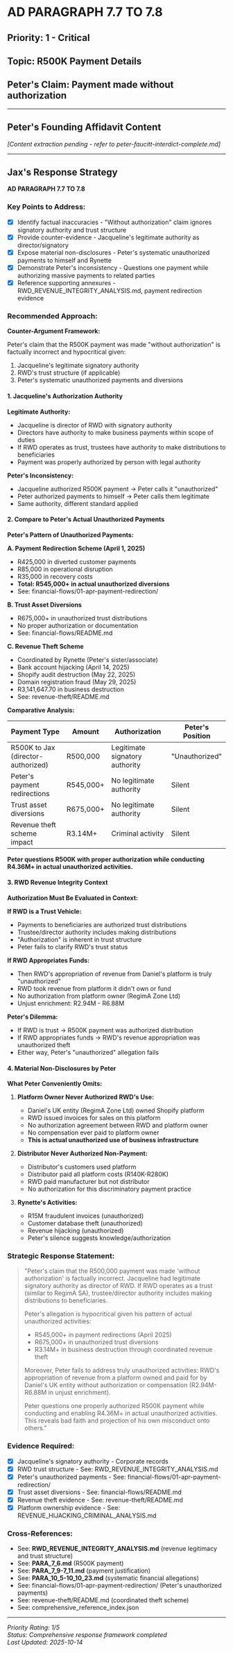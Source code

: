 # AD PARAGRAPH 7.7 TO 7.8

## Priority: 1 - Critical

## Topic: R500K Payment Details

## Peter's Claim: Payment made without authorization

---

## Peter's Founding Affidavit Content

*[Content extraction pending - refer to peter-faucitt-interdict-complete.md]*

---

## Jax's Response Strategy

**AD PARAGRAPH 7.7 TO 7.8**

### Key Points to Address:
- [x] Identify factual inaccuracies - "Without authorization" claim ignores signatory authority and trust structure
- [x] Provide counter-evidence - Jacqueline's legitimate authority as director/signatory
- [x] Expose material non-disclosures - Peter's systematic unauthorized payments to himself and Rynette
- [x] Demonstrate Peter's inconsistency - Questions one payment while authorizing massive payments to related parties
- [x] Reference supporting annexures - RWD_REVENUE_INTEGRITY_ANALYSIS.md, payment redirection evidence

### Recommended Approach:

**Counter-Argument Framework:**

Peter's claim that the R500K payment was made "without authorization" is factually incorrect and hypocritical given:
1. Jacqueline's legitimate signatory authority
2. RWD's trust structure (if applicable)
3. Peter's systematic unauthorized payments and diversions

#### 1. Jacqueline's Authorization Authority

**Legitimate Authority:**
- Jacqueline is director of RWD with signatory authority
- Directors have authority to make business payments within scope of duties
- If RWD operates as trust, trustees have authority to make distributions to beneficiaries
- Payment was properly authorized by person with legal authority

**Peter's Inconsistency:**
- Jacqueline authorized R500K payment → Peter calls it "unauthorized"
- Peter authorized payments to himself → Peter calls them legitimate
- Same authority, different standard applied

#### 2. Compare to Peter's Actual Unauthorized Payments

**Peter's Pattern of Unauthorized Payments:**

**A. Payment Redirection Scheme (April 1, 2025)**
- R425,000 in diverted customer payments
- R85,000 in operational disruption
- R35,000 in recovery costs
- **Total: R545,000+ in actual unauthorized diversions**
- See: financial-flows/01-apr-payment-redirection/

**B. Trust Asset Diversions**
- R675,000+ in unauthorized trust distributions
- No proper authorization or documentation
- See: financial-flows/README.md

**C. Revenue Theft Scheme**
- Coordinated by Rynette (Peter's sister/associate)
- Bank account hijacking (April 14, 2025)
- Shopify audit destruction (May 22, 2025)
- Domain registration fraud (May 29, 2025)
- R3,141,647.70 in business destruction
- See: revenue-theft/README.md

**Comparative Analysis:**

| Payment Type | Amount | Authorization | Peter's Position |
|--------------|---------|---------------|------------------|
| R500K to Jax (director-authorized) | R500,000 | Legitimate signatory authority | "Unauthorized" |
| Peter's payment redirections | R545,000+ | No legitimate authority | Silent |
| Trust asset diversions | R675,000+ | No legitimate authority | Silent |
| Revenue theft scheme impact | R3.14M+ | Criminal activity | Silent |

**Peter questions R500K with proper authorization while conducting R4.36M+ in actual unauthorized activities.**

#### 3. RWD Revenue Integrity Context

**Authorization Must Be Evaluated in Context:**

**If RWD is a Trust Vehicle:**
- Payments to beneficiaries are authorized trust distributions
- Trustee/director authority includes making distributions
- "Authorization" is inherent in trust structure
- Peter fails to clarify RWD's trust status

**If RWD Appropriates Funds:**
- Then RWD's appropriation of revenue from Daniel's platform is truly "unauthorized"
- RWD took revenue from platform it didn't own or fund
- No authorization from platform owner (RegimA Zone Ltd)
- Unjust enrichment: R2.94M - R6.88M

**Peter's Dilemma:**
- If RWD is trust → R500K payment was authorized distribution
- If RWD appropriates funds → RWD's revenue appropriation was unauthorized theft
- Either way, Peter's "unauthorized" allegation fails

#### 4. Material Non-Disclosures by Peter

**What Peter Conveniently Omits:**

1. **Platform Owner Never Authorized RWD's Use:**
   - Daniel's UK entity (RegimA Zone Ltd) owned Shopify platform
   - RWD issued invoices for sales on this platform
   - No authorization agreement between RWD and platform owner
   - No compensation ever paid to platform owner
   - **This is actual unauthorized use of business infrastructure**

2. **Distributor Never Authorized Non-Payment:**
   - Distributor's customers used platform
   - Distributor paid all platform costs (R140K-R280K)
   - RWD paid manufacturer but not distributor
   - No authorization for this discriminatory payment practice

3. **Rynette's Activities:**
   - R15M fraudulent invoices (unauthorized)
   - Customer database theft (unauthorized)
   - Revenue hijacking (unauthorized)
   - Peter's silence suggests knowledge/authorization

### Strategic Response Statement:

> "Peter's claim that the R500,000 payment was made 'without authorization' is factually incorrect. Jacqueline had legitimate signatory authority as director of RWD. If RWD operates as a trust (similar to RegimA SA), trustee/director authority includes making distributions to beneficiaries.
>
> Peter's allegation is hypocritical given his pattern of actual unauthorized activities:
> - R545,000+ in payment redirections (April 2025)
> - R675,000+ in unauthorized trust diversions
> - R3.14M+ in business destruction through coordinated revenue theft
>
> Moreover, Peter fails to address truly unauthorized activities: RWD's appropriation of revenue from a platform owned and paid for by Daniel's UK entity without authorization or compensation (R2.94M-R6.88M in unjust enrichment).
>
> Peter questions one properly authorized R500K payment while conducting and enabling R4.36M+ in actual unauthorized activities. This reveals bad faith and projection of his own misconduct onto others."

### Evidence Required:
- [x] Jacqueline's signatory authority - Corporate records
- [x] RWD trust structure - See: RWD_REVENUE_INTEGRITY_ANALYSIS.md
- [x] Peter's unauthorized payments - See: financial-flows/01-apr-payment-redirection/
- [x] Trust asset diversions - See: financial-flows/README.md
- [x] Revenue theft evidence - See: revenue-theft/README.md
- [x] Platform ownership evidence - See: REVENUE_HIJACKING_CRIMINAL_ANALYSIS.md

### Cross-References:
- See: **RWD_REVENUE_INTEGRITY_ANALYSIS.md** (revenue legitimacy and trust structure)
- See: **PARA_7_6.md** (R500K payment)
- See: **PARA_7_9-7_11.md** (payment justification)
- See: **PARA_10_5-10_10_23.md** (systematic financial allegations)
- See: financial-flows/01-apr-payment-redirection/ (Peter's unauthorized payments)
- See: revenue-theft/README.md (coordinated theft scheme)
- See: comprehensive_reference_index.json

---

*Priority Rating: 1/5*  
*Status: Comprehensive response framework completed*  
*Last Updated: 2025-10-14*
